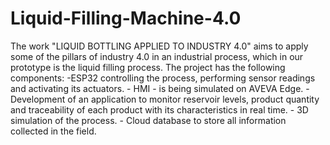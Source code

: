 # Liquid-Filling-Machine-4.0
The work "LIQUID BOTTLING APPLIED TO INDUSTRY 4.0" aims to apply some of the pillars of industry 4.0 in an industrial process, which in our prototype is the liquid filling process. The project has the following components: -ESP32 controlling the process, performing sensor readings and activating its actuators. - HMI - is being simulated on AVEVA Edge. - Development of an application to monitor reservoir levels, product quantity and traceability of each product with its characteristics in real time. - 3D simulation of the process. - Cloud database to store all information collected in the field.
